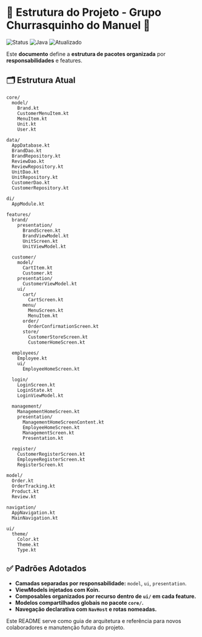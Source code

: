 # 🧭 Estrutura do Projeto - Grupo Churrasquinho do Manuel 🍢

![Status](https://img.shields.io/badge/status-Em%20Desenvolvimento-yellow)
![Java](https://img.shields.io/badge/language-Java17-blue)
![Atualizado](https://img.shields.io/badge/Atualizado-2025-brightgreen)

Este **documento** define a **estrutura de pacotes organizada** por **responsabilidades** e features.

## 🗂️ Estrutura Atual

```text
core/
  model/
    Brand.kt
    CustomerMenuItem.kt
    MenuItem.kt
    Unit.kt
    User.kt

data/
  AppDatabase.kt
  BrandDao.kt
  BrandRepository.kt
  ReviewDao.kt
  ReviewRepository.kt
  UnitDao.kt
  UnitRepository.kt
  CustomerDao.kt
  CustomerRepository.kt

di/
  AppModule.kt

features/
  brand/
    presentation/
      BrandScreen.kt
      BrandViewModel.kt
      UnitScreen.kt
      UnitViewModel.kt

  customer/
    model/
      CartItem.kt
      Customer.kt
    presentation/
      CustomerViewModel.kt
    ui/
      cart/
        CartScreen.kt
      menu/
        MenuScreen.kt
        MenuItem.kt
      order/
        OrderConfirmationScreen.kt
      store/
        CustomerStoreScreen.kt
        CustomerHomeScreen.kt

  employees/
    Employee.kt
    ui/
      EmployeeHomeScreen.kt

  login/
    LoginScreen.kt
    LoginState.kt
    LoginViewModel.kt

  management/
    ManagementHomeScreen.kt
    presentation/
      ManagementHomeScreenContent.kt
      EmployeeHomeScreen.kt
      ManagementScreen.kt
      Presentation.kt

  register/
    CustomerRegisterScreen.kt
    EmployeeRegisterScreen.kt
    RegisterScreen.kt

model/
  Order.kt
  OrderTracking.kt
  Product.kt
  Review.kt

navigation/
  AppNavigation.kt
  MainNavigation.kt

ui/
  theme/
    Color.kt
    Theme.kt
    Type.kt
```

## ✅ Padrões Adotados

- **Camadas separadas por responsabilidade:** `model`, `ui`, `presentation`.
- **ViewModels injetados com Koin.**
- **Composables organizados por recurso dentro de `ui/` em cada feature.**
- **Modelos compartilhados globais no pacote `core/`.**
- **Navegação declarativa com `NavHost` e rotas nomeadas.**

Este README serve como guia de arquitetura e referência para novos colaboradores e manutenção futura do projeto.

